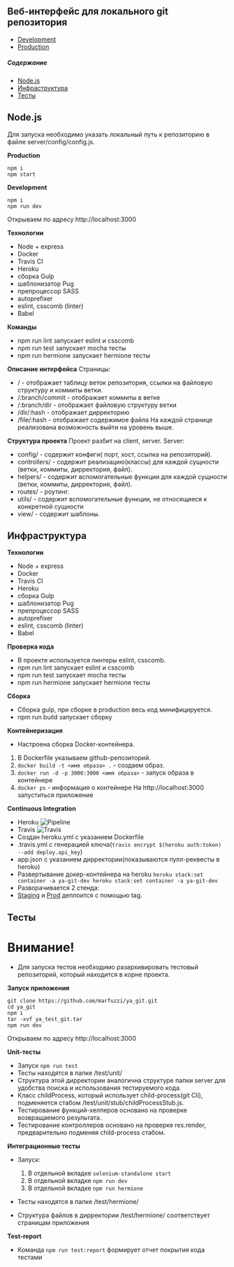 Веб-интерфейс для локального git репозитория
---------------------

* [Development](https://ya-git-dev.herokuapp.com/)
* [Production](https://ya-git-prod.herokuapp.com/)


##### Содержание
* [Node.js](#node)
* [Инфраструктура](#infrastructure)
* [Тесты](#tests)

<a name="node"><h2>Node.js</h2></a>

Для запуска необходимо указать локальный путь к репозиторию в файле server/config/config.js.

**Production**
```
npm i
npm start
```
**Development**
```
npm i
npm run dev
```
Открываем по адресу http://localhost:3000

**Технологии**
* Node + express
* Docker
* Travis CI
* Heroku
* сборка Gulp
* шаблонизатор Pug
* препроцессор SASS
* autoprefixer
* eslint, csscomb (linter)
* Babel

**Команды**
* npm run lint запускает eslint и csscomb
* npm run test запускает mocha тесты
* npm run hermione запускает hermione тесты

**Описание интерфейса**
Страницы:
* / - отображает таблицу веток репозитория, ссылки на файловую структуру и коммиты ветки.
* /:branch/commit - отображает коммиты в ветке
* /:branch/dir - отображает файловую структуру ветки
* /dir/:hash - отображает дирректорию
* /file/:hash - отображает содержимое файла
На каждой странице реализована возможность выйти на уровень выше.

**Структура проекта**
Проект разбит на client, server.
Server:
* config/ - содержит конфиги( порт, хост, ссылка на репозиторий).
* controllers/ - содержит реализацию(классы) для каждой сущности (ветки, коммиты, дирректория, файл).
* helpers/ - содержит вспомогательные функции для каждой сущности (ветки, коммиты, дирректория, файл).
* routes/ - роутинг.
* utils/ - содержит вспомогательные функции, не относящиеся к конкретной сущности
* view/ - содержит шаблоны.

<a name="infrastructure"><h2>Инфраструктура</h2></a>

**Технологии**
* Node + express
* Docker
* Travis CI
* Heroku
* сборка Gulp
* шаблонизатор Pug
* препроцессор SASS
* autoprefixer
* eslint, csscomb (linter)
* Babel

**Проверка кода**
* В проекте используется линтеры eslint, csscomb.
* npm run lint запускает eslint и csscomb
* npm run test запускает mocha тесты
* npm run hermione запускает hermione тесты

**Сборка**
* Сборка gulp, при сборке в production весь код минифицируется.
* npm run build запускает сборку

**Контейнеризация**
* Настроена сборка Docker-контейнера.
1. В Dockerfile указываем github-репозиторий.
2. ```docker build -t <имя образа> .``` - создаем образ.
3. ```docker run -d -p 3000:3000 <имя образа>``` - запуск образа в контейнере
4. ```docker ps``` - информация о контейнере
На http://localhost:3000 запуститься приложение

**Continuous Integration**
* Heroku
![Pipeline](https://user-images.githubusercontent.com/1997759/38068450-dc1324c4-3319-11e8-8d8e-642f5999856c.png)
* Travis
![Travis](https://user-images.githubusercontent.com/1997759/38068444-d1a29132-3319-11e8-9d23-52d41cb72900.png)
* Создан heroku.yml с указанием Dockerfile
* .travis.yml c генерацией ключа(```travis encrypt $(heroku auth:token) --add deploy.api_key```)
* app.json с указанием дирректории(показываются пулл-реквесты в heroku)
* Развертывание докер-контейнера на heroku
```heroku stack:set container -a ya-git-dev heroku stack:set container -a ya-git-dev```
* Разворачивается 2 стенда:
* [Staging](https://ya-git-dev.herokuapp.com/) и [Prod](https://ya-git-prod.herokuapp.com/) деплоится с помощью tag.

<a name="tests"><h2>Тесты</h2></a>

# Внимание!
* Для запуска тестов необходимо разархивировать тестовый репозиторий, который находится в корне проекта.

**Запуск приложения**
```
git clone https://github.com/marfuzzi/ya_git.git
cd ya_git
npm i
tar -xvf ya_test_git.tar
npm run dev
```
Открываем по адресу http://localhost:3000

**Unit-тесты**
* Запуск ```npm run test```
* Тесты находятся в папке /test/unit/
* Структура этой дирректории аналогична структуре папки server для удобства поиска и использования тестируемого кода.
* Класс childProcess, который использует child-process(git Cli), подменяется стабом /test/unit/stub/childProcessStub.js.
* Тестирование функций-хелперов основано на проверке возвращаемого результата.
* Тестирование контроллеров основано на проверке res.render, предварительно подменяя child-process стабом.

**Интеграционные тесты**
* Запуск:
    1. В отдельной вкладке ```selenium-standalone start```
    2. В отдельной вкладке ```npm run dev```
    3. В отдельной вкладке ```npm run hermione```

* Тесты находятся в папке /test/hermione/
* Структура файлов в дирректории /test/hermione/ соответствует страницам приложения

**Test-report**
* Команда `npm run test:report` формирует отчет покрытия кода тестами
